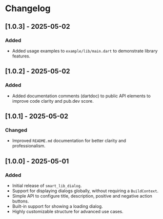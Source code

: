# Changelog

## [1.0.3] - 2025-05-02

### Added
- Added usage examples to `example/lib/main.dart` to demonstrate library features.

## [1.0.2] - 2025-05-02

### Added
- Added documentation comments (dartdoc) to public API elements to improve code clarity and pub.dev score.

## [1.0.1] - 2025-05-02

### Changed
- Improved `README.md` documentation for better clarity and professionalism.

## [1.0.0] - 2025-05-01

### Added
- Initial release of `smart_lib_dialog`.
- Support for displaying dialogs globally, without requiring a `BuildContext`.
- Simple API to configure title, description, positive and negative action buttons.
- Built-in support for showing a loading dialog.
- Highly customizable structure for advanced use cases.